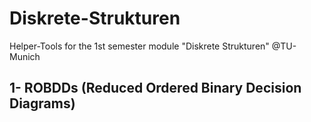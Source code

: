 # Diskrete-Strukturen
Helper-Tools for the 1st semester module "Diskrete Strukturen" @TU-Munich

## 1- ROBDDs (Reduced Ordered Binary Decision Diagrams)
